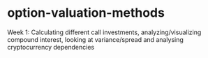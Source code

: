 # option-valuation-methods
Week 1: Calculating different call investments, analyzing/visualizing compound interest, looking at variance/spread and analysing cryptocurrency dependencies
